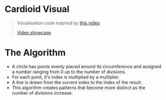 # Cardioid Visual
> Visualisation code inspired by [this video](https://www.youtube.com/watch?v=bl3nc_a1nvs)  
>
>[Video showcase](https://youtu.be/TLOuTdks1lo)

# The Algorithm
- A circle has points evenly placed around its circumference and assigned a number ranging from 0 up to the number of divisions.
- For each point, it's index is multiplied by a multiplier.
- A line is drawn from the current index to the index of the result.
- This algorithm creates patterns that become more distinct as the number of divisions increase.